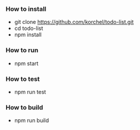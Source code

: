 ### How to install

- git clone https://github.com/korchel/todo-list.git
- cd todo-list
- npm install

### How to run

- npm start

### How to test

- npm run test

### How to build

- npm run build
